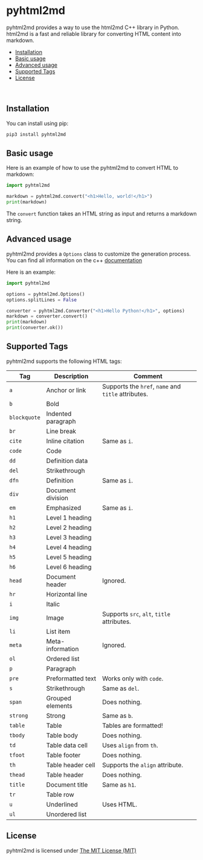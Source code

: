 # pyhtml2md

pyhtml2md provides a way to use the html2md C++ library in Python. html2md is a fast and reliable library for converting HTML content into markdown.

<div class="hidable-toc">

- [Installation](#installation)
- [Basic usage](#basic-usage)
- [Advanced usage](#advanced-usage)
- [Supported Tags](#supported-tags)
- [License](#license)

</div>

<div id="doxygen-toc" style="visibility:hidden">

[TOC]

</div>


## Installation

You can install using pip:

```bash
pip3 install pyhtml2md
```

## Basic usage

Here is an example of how to use the pyhtml2md to convert HTML to markdown:

```python
import pyhtml2md

markdown = pyhtml2md.convert("<h1>Hello, world!</h1>")
print(markdown)
```

The `convert` function takes an HTML string as input and returns a markdown string.

## Advanced usage

pyhtml2md provides a `Options` class to customize the generation process.  
You can find all information on the c++ [documentation](https://tim-gromeyer.github.io/html2md/index.html)

Here is an example:

```python
import pyhtml2md

options = pyhtml2md.Options()
options.splitLines = False

converter = pyhtml2md.Converter("<h1>Hello Python!</h1>", options)
markdown = converter.convert()
print(markdown)
print(converter.ok())
```

## Supported Tags

pyhtml2md supports the following HTML tags:

| Tag          | Description        | Comment                                             |
|--------------|--------------------|-----------------------------------------------------|
| `a`          | Anchor or link     | Supports the `href`, `name` and `title` attributes. |
| `b`          | Bold               |                                                     |
| `blockquote` | Indented paragraph |                                                     |
| `br`         | Line break         |                                                     |
| `cite`       | Inline citation    | Same as `i`.                                        |
| `code`       | Code               |                                                     |
| `dd`         | Definition data    |                                                     |
| `del`        | Strikethrough      |                                                     |
| `dfn`        | Definition         | Same as `i`.                                        |
| `div`        | Document division  |                                                     |
| `em`         | Emphasized         | Same as `i`.                                        |
| `h1`         | Level 1 heading    |                                                     |
| `h2`         | Level 2 heading    |                                                     |
| `h3`         | Level 3 heading    |                                                     |
| `h4`         | Level 4 heading    |                                                     |
| `h5`         | Level 5 heading    |                                                     |
| `h6`         | Level 6 heading    |                                                     |
| `head`       | Document header    | Ignored.                                            |
| `hr`         | Horizontal line    |                                                     |
| `i`          | Italic             |                                                     |
| `img`        | Image              | Supports `src`, `alt`, `title` attributes.          |
| `li`         | List item          |                                                     |
| `meta`       | Meta-information   | Ignored.                                            |
| `ol`         | Ordered list       |                                                     |
| `p`          | Paragraph          |                                                     |
| `pre`        | Preformatted text  | Works only with `code`.                             |
| `s`          | Strikethrough      | Same as `del`.                                      |
| `span`       | Grouped elements   | Does nothing.                                       |
| `strong`     | Strong             | Same as `b`.                                        |
| `table`      | Table              | Tables are formatted!                               |
| `tbody`      | Table body         | Does nothing.                                       |
| `td`         | Table data cell    | Uses `align` from `th`.                             |
| `tfoot`      | Table footer       | Does nothing.                                       |
| `th`         | Table header cell  | Supports the `align` attribute.                     |
| `thead`      | Table header       | Does nothing.                                       |
| `title`      | Document title     | Same as `h1`.                                       |
| `tr`         | Table row          |                                                     |
| `u`          | Underlined         | Uses HTML.                                          |
| `ul`         | Unordered list     |                                                     |

## License

pyhtml2md is licensed under [The MIT License (MIT)](https://opensource.org/licenses/MIT)
